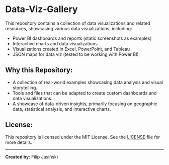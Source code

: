 # Data-Viz-Gallery

This repository contains a collection of data visualizations and related resources, showcasing various data visualizations, including:

- Power BI dashboards and reports (static screenshots as examples)
- Interactive charts and data visualizations
- Visualizations created in Excel, PowerPoint, and Tableau
- JSON maps for data viz (tested to be working with Power BI)

## Why this Repository:
- A collection of real-world examples showcasing data analysis and visual storytelling.
- Tools and files that can be adapted to create custom dashboards and data visualizations.
- A showcase of data-driven insights, primarily focusing on geographic data, statistical analysis, and interactive charts.

## License:
This repository is licensed under the MIT License. See the [LICENSE](./LICENSE) file for more details.

---
**Created by**: Filip Jasiński
